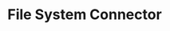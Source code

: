 ---
title: File System Connector
solution: turing
github-url: https://github.com/openturing/turing-filesystem
description: File System Connector to import content to Viglet Turing.
---